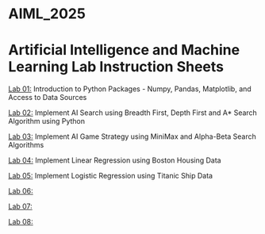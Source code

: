 # AIML_2025
# Artificial Intelligence and Machine Learning Lab Instruction Sheets
[Lab 01:](https://github.com/2303A51626/sri-charitha-AIML-2025/blob/main/Untitled1.ipynb) Introduction to Python Packages - Numpy, Pandas, Matplotlib, and Access to Data Sources

[Lab 02:](https://github.com/2303A51626/sri-charitha-AIML-2025/blob/main/Untitled2%20(3).ipynb) Implement AI Search using Breadth First, Depth First and A* Search Algorithm using Python

[Lab 03:](https://github.com/2303A51626/sri-charitha-AIML-2025/blob/main/Lab_3%20(1)%20(1).ipynb) Implement AI Game Strategy using MiniMax and Alpha-Beta Search Algorithms

[Lab 04:](https://github.com/2303A51626/sri-charitha-AIML-2025/blob/main/lab_4%20(3).ipynb) Implement Linear Regression using Boston Housing Data

[Lab 05:](https://github.com/2303A51626/sri-charitha-AIML-2025/blob/main/lab-05.ipynb) Implement Logistic Regression using Titanic Ship Data

[Lab 06:](https://github.com/2303A51626/sri-charitha-AIML-2025/blob/main/lab_6%20(2).ipynb) 


[Lab 07:](https://github.com/2303A51626/sri-charitha-AIML-2025/blob/main/Lab_7.ipynb) 

[Lab 08:](https://github.com/2303A51626/sri-charitha-AIML-2025/blob/main/Lab_08.ipynb) 
